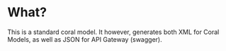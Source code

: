 # What?

This is a standard coral model. It however, generates both XML for Coral Models, as well as JSON for API Gateway (swagger).